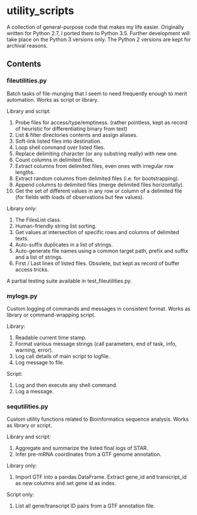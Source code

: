 # utility_scripts

A collection of general-purpose code that makes my life easier.
Originally written for Python 2.7, I ported them to Python 3.5. Further development will take place on the Python 3 versions only. The Python 2 versions are kept for archival reasons.

## Contents

### fileutilities.py

Batch tasks of file-munging that I seem to need frequently enough to merit automation. Works as script or library. 

Library and script:

1. Probe files for access/type/emptiness. (rather pointless, kept as record of heuristic for differentiating binary from text)
2. List & filter directories contents and assign aliases.
3. Soft-link listed files into destination.
4. Loop shell command over listed files.
5. Replace delimiting character (or any substring really) with new one.
6. Count columns in delimited files.
7. Extract columns from delimited files, even ones with irregular row lengths.
8. Extract random columns from delimited files (i.e. for bootstrapping).
9. Append columns to delimited files (merge delimited files horizontally).
10. Get the set of different values in any row or column of a delimited file (for fields with loads of observations but few values).

Library only:

1. The FilesList class.
2. Human-friendly string list sorting.
3. Get values at intersection of specific rows and columns of delimited texts.
4. Auto-suffix duplicates in a list of strings.
5. Auto-generate file names using a common target path, prefix and suffix and a list of strings.
5. First / Last lines of listed files. Obsolete, but kept as record of buffer access tricks.

A partial testing suite available in test_fileutilities.py.

### mylogs.py

Custom logging of commands and messages in consistent format. Works as library or command-wrapping script. 

Library:

1. Readable current time stamp.
2. Format various message strings (call parameters, end of task, info, warning, error).
3. Log call details of main script to logfile.
4. Log message to file.

Script:

1. Log and then execute any shell command.
2. Log a message.

### sequtilities.py

Custom utility functions related to Bioinformatics sequence analysis. Works as library or script.

Library and script:

1. Aggregate and summarize the listed final logs of STAR.
2. Infer pre-mRNA coordinates from a GTF genome annotation.

Library only:

1. Import GTF into a pandas.DataFrame. Extract gene_id and transcript_id as new columns and set gene id as index.

Script only:

1. List all gene/transcript ID pairs from a GTF annotation file.
